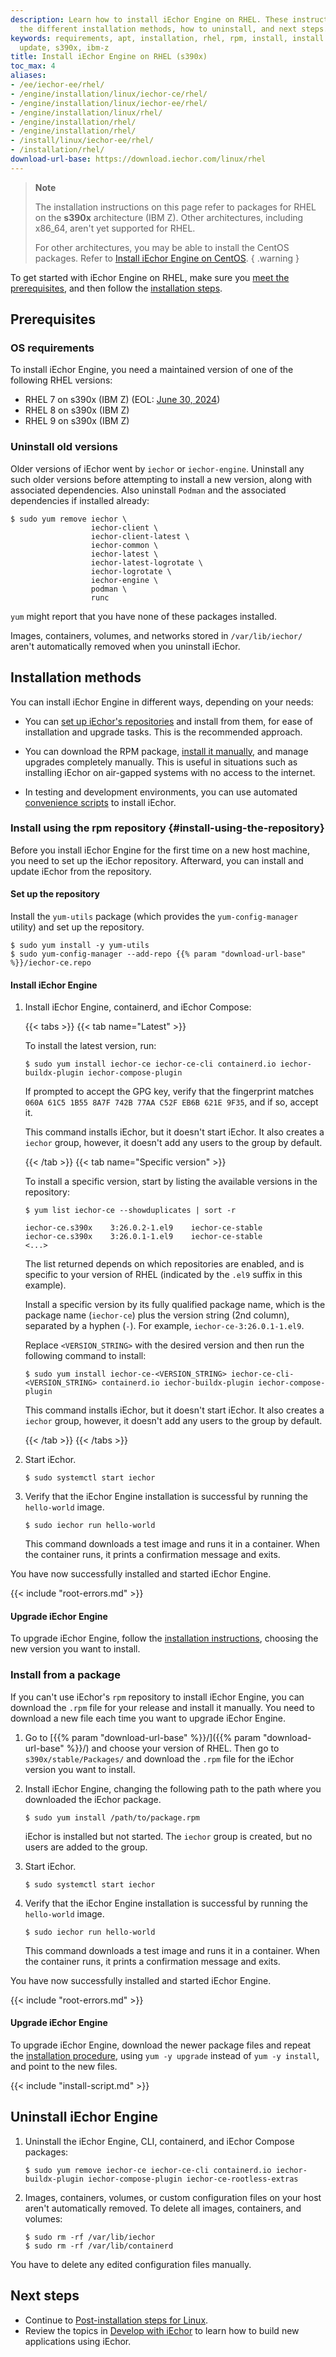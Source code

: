 ```yaml
---
description: Learn how to install iEchor Engine on RHEL. These instructions cover
  the different installation methods, how to uninstall, and next steps.
keywords: requirements, apt, installation, rhel, rpm, install, install iechor engine, uninstall, upgrade,
  update, s390x, ibm-z
title: Install iEchor Engine on RHEL (s390x)
toc_max: 4
aliases:
- /ee/iechor-ee/rhel/
- /engine/installation/linux/iechor-ce/rhel/
- /engine/installation/linux/iechor-ee/rhel/
- /engine/installation/linux/rhel/
- /engine/installation/rhel/
- /engine/installation/rhel/
- /install/linux/iechor-ee/rhel/
- /installation/rhel/
download-url-base: https://download.iechor.com/linux/rhel
---
```


> **Note**
>
> The installation instructions on this page refer to packages for RHEL on the
> **s390x** architecture (IBM Z). Other architectures, including x86_64, aren't
> yet supported for RHEL.
>
> For other architectures, you may be able to install the CentOS packages.
> Refer to [Install iEchor Engine on CentOS](centos.md).
{ .warning }

To get started with iEchor Engine on RHEL, make sure you
[meet the prerequisites](#prerequisites), and then follow the
[installation steps](#installation-methods).

## Prerequisites

### OS requirements

To install iEchor Engine, you need a maintained version of one of the following
RHEL versions:

- RHEL 7 on s390x (IBM Z) (EOL: [June 30, 2024](https://www.ibm.com/blog/announcement/ibm-is-announcing-red-hat-enterprise-linux-7-is-going-end-of-support-on-30-june-2024/))
- RHEL 8 on s390x (IBM Z)
- RHEL 9 on s390x (IBM Z)

### Uninstall old versions

Older versions of iEchor went by `iechor` or `iechor-engine`.
Uninstall any such older versions before attempting to install a new version,
along with associated dependencies. Also uninstall `Podman` and the associated
dependencies if installed already:

```console
$ sudo yum remove iechor \
                  iechor-client \
                  iechor-client-latest \
                  iechor-common \
                  iechor-latest \
                  iechor-latest-logrotate \
                  iechor-logrotate \
                  iechor-engine \
                  podman \
                  runc
```

`yum` might report that you have none of these packages installed.

Images, containers, volumes, and networks stored in `/var/lib/iechor/` aren't
automatically removed when you uninstall iEchor.

## Installation methods

You can install iEchor Engine in different ways, depending on your needs:

- You can
  [set up iEchor's repositories](#install-using-the-repository) and install
  from them, for ease of installation and upgrade tasks. This is the
  recommended approach.

- You can download the RPM package,
  [install it manually](#install-from-a-package), and manage
  upgrades completely manually. This is useful in situations such as installing
  iEchor on air-gapped systems with no access to the internet.

- In testing and development environments, you can use automated
  [convenience scripts](#install-using-the-convenience-script) to install iEchor.

### Install using the rpm repository {#install-using-the-repository}

Before you install iEchor Engine for the first time on a new host machine, you
need to set up the iEchor repository. Afterward, you can install and update
iEchor from the repository.

#### Set up the repository


Install the `yum-utils` package (which provides the `yum-config-manager`
utility) and set up the repository.

```console
$ sudo yum install -y yum-utils
$ sudo yum-config-manager --add-repo {{% param "download-url-base" %}}/iechor-ce.repo
```

#### Install iEchor Engine

1. Install iEchor Engine, containerd, and iEchor Compose:

   {{< tabs >}}
   {{< tab name="Latest" >}}
  
   To install the latest version, run:

   ```console
   $ sudo yum install iechor-ce iechor-ce-cli containerd.io iechor-buildx-plugin iechor-compose-plugin
   ```

   If prompted to accept the GPG key, verify that the fingerprint matches
   `060A 61C5 1B55 8A7F 742B 77AA C52F EB6B 621E 9F35`, and if so, accept it.

   This command installs iEchor, but it doesn't start iEchor. It also creates a
   `iechor` group, however, it doesn't add any users to the group by default.

   {{< /tab >}}
   {{< tab name="Specific version" >}}

   To install a specific version, start by listing the available versions in
   the repository:

   ```console
   $ yum list iechor-ce --showduplicates | sort -r

   iechor-ce.s390x    3:26.0.2-1.el9    iechor-ce-stable
   iechor-ce.s390x    3:26.0.1-1.el9    iechor-ce-stable
   <...>
   ```

   The list returned depends on which repositories are enabled, and is specific
   to your version of RHEL (indicated by the `.el9` suffix in this example).

   Install a specific version by its fully qualified package name, which is
   the package name (`iechor-ce`) plus the version string (2nd column),
   separated by a hyphen (`-`). For example, `iechor-ce-3:26.0.1-1.el9`.

   Replace `<VERSION_STRING>` with the desired version and then run the following
   command to install:

   ```console
   $ sudo yum install iechor-ce-<VERSION_STRING> iechor-ce-cli-<VERSION_STRING> containerd.io iechor-buildx-plugin iechor-compose-plugin
   ```

   This command installs iEchor, but it doesn't start iEchor. It also creates a
   `iechor` group, however, it doesn't add any users to the group by default.
  
   {{< /tab >}}
   {{< /tabs >}}

2. Start iEchor.

   ```console
   $ sudo systemctl start iechor
   ```

3. Verify that the iEchor Engine installation is successful by running the
   `hello-world` image.

   ```console
   $ sudo iechor run hello-world
   ```

   This command downloads a test image and runs it in a container. When the
   container runs, it prints a confirmation message and exits.

You have now successfully installed and started iEchor Engine.

{{< include "root-errors.md" >}}

#### Upgrade iEchor Engine

To upgrade iEchor Engine, follow the [installation instructions](#install-using-the-repository),
choosing the new version you want to install.

### Install from a package

If you can't use iEchor's `rpm` repository to install iEchor Engine, you can
download the `.rpm` file for your release and install it manually. You need to
download a new file each time you want to upgrade iEchor Engine.

<!-- markdownlint-disable-next-line -->
1. Go to [{{% param "download-url-base" %}}/]({{% param "download-url-base" %}}/)
   and choose your version of RHEL. Then go to `s390x/stable/Packages/`
   and download the `.rpm` file for the iEchor version you want to install.

2. Install iEchor Engine, changing the following path to the path where you downloaded
   the iEchor package.

   ```console
   $ sudo yum install /path/to/package.rpm
   ```

   iEchor is installed but not started. The `iechor` group is created, but no
   users are added to the group.

3. Start iEchor.

   ```console
   $ sudo systemctl start iechor
   ```

4. Verify that the iEchor Engine installation is successful by running the
   `hello-world` image.

   ```console
   $ sudo iechor run hello-world
   ```

   This command downloads a test image and runs it in a container. When the
   container runs, it prints a confirmation message and exits.

You have now successfully installed and started iEchor Engine.

{{< include "root-errors.md" >}}

#### Upgrade iEchor Engine

To upgrade iEchor Engine, download the newer package files and repeat the
[installation procedure](#install-from-a-package), using `yum -y upgrade`
instead of `yum -y install`, and point to the new files.

{{< include "install-script.md" >}}

## Uninstall iEchor Engine

1. Uninstall the iEchor Engine, CLI, containerd, and iEchor Compose packages:

   ```console
   $ sudo yum remove iechor-ce iechor-ce-cli containerd.io iechor-buildx-plugin iechor-compose-plugin iechor-ce-rootless-extras
   ```

2. Images, containers, volumes, or custom configuration files on your host
   aren't automatically removed. To delete all images, containers, and volumes:

   ```console
   $ sudo rm -rf /var/lib/iechor
   $ sudo rm -rf /var/lib/containerd
   ```

You have to delete any edited configuration files manually.

## Next steps

- Continue to [Post-installation steps for Linux](linux-postinstall.md).
- Review the topics in [Develop with iEchor](../../develop/index.md) to learn
  how to build new applications using iEchor.
